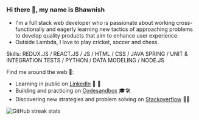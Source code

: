 ### Hi there 👋, my name is Bhawnish

* I'm a full stack web developer who is passionate about working cross-functionally and eagerly learning new tactics of approaching problems to develop quality products that aim to enhance user experience.
* Outside Lambda, I love to play cricket, soccer and chess.



Skills: REDUX.JS / REACT.JS / JS / HTML / CSS / JAVA SPRING / UNIT & INTEGRATION TESTS / PYTHON / DATA MODELING / NODE.JS


Find me around the web 👤:

 * Learning in public on [LinkedIn](https://www.linkedin.com/in/bhawnishkumar/) 👥 💼  
 * Building and practicing on [Codesandbox](https://codesandbox.io/u/mrbhawnish) 🎓🛠 
 * Discovering new strategies and problem solving on [Stackoverflow](https://stackoverflow.com/users/6513620/bhawnish-kumar) 🔭🔬 

![GitHub streak stats](https://github-readme-streak-stats.herokuapp.com/?user=mrbhawnish)  



